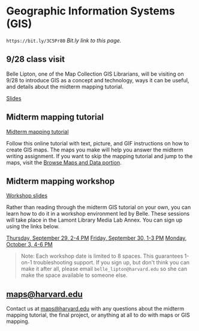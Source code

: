 # Geographic Information Systems (GIS)

`https://bit.ly/3C5Pr80`
*Bit.ly link to this page.*

## 9/28 class visit

Belle Lipton, one of the Map Collection GIS Librarians, will be visiting on 9/28 to introduce GIS as a concept and technology, ways it can be useful, and details about the midterm mapping tutorial. 

[Slides](https://harvardmapcollection.github.io/classes/gened1140/fall-2022/visit/)


## Midterm mapping tutorial 

[Midterm mapping tutorial](https://harvardmapcollection.github.io/classes/gened1140/fall-2022/assignment)

Follow this online tutorial with text, picture, and GIF instructions on how to create GIS maps. The maps you make will help you answer the midterm writing assignment. If you want to skip the mapping tutorial and jump to the maps, visit the [Browse Maps and Data portion](https://harvardmapcollection.github.io/classes/gened1140/fall-2022/assignment/).


## Midterm mapping workshop

[Workshop slides](https://www.canva.com/design/DAFMSShvkmY/f5HGG-a9NcqjWp6SI85vvg/view?utm_content=DAFMSShvkmY&utm_campaign=designshare&utm_medium=link&utm_source=publishpresent)

Rather than reading through the midterm GIS tutorial on your own, you can learn how to do it in a workshop environment led by Belle. These sessions will take place in the Lamont Library Media Lab Annex. You can sign up using the links below.

[Thursday, September 29, 2-4 PM](https://www.eventbrite.com/e/gened-1140-gis-tutorial-tickets-420299606437)
[Friday, September 30, 1-3 PM](https://www.eventbrite.com/e/gened-1140-gis-tutorial-tickets-420302585347)
[Monday, October 3, 4-6 PM](https://www.eventbrite.com/e/gened-1140-gis-tutorial-tickets-420302715737)

> Note: Each workshop date is limited to 8 spaces. This guarantees 1-on-1 troubleshooting support. If you sign up, but don't think you can make it after all, please email `belle_lipton@harvard.edu` so she can make the space available to someone else. 

## maps@harvard.edu

Contact us at maps@harvard.edu with any questions about the midterm mapping tutorial, the final project, or anything at all to do with maps or GIS mapping. 